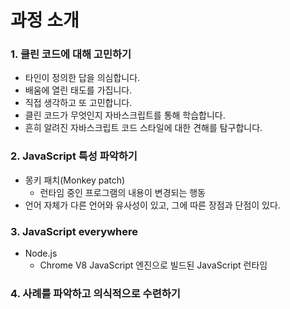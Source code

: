 # 과정 소개

### 1. 클린 코드에 대해 고민하기

- 타인이 정의한 답을 의심합니다.
- 배움에 열린 태도를 가집니다.
- 직접 생각하고 또 고민합니다.
- 클린 코드가 무엇인지 자바스크립트를 통해 학습합니다.
- 흔히 알려진 자바스크립트 코드 스타일에 대한 견해를 탐구합니다.



### 2. JavaScript 특성 파악하기

- 몽키 패치(Monkey patch)
  - 런타임 중인 프로그램의 내용이 변경되는 행동
- 언어 자체가 다른 언어와 유사성이 있고,  그에 따른 장점과 단점이 있다.



### 3. JavaScript everywhere

- Node.js
  - Chrome V8 JavaScript 엔진으로 빌드된 JavaScript 런타임



### 4. 사례를 파악하고 의식적으로 수련하기

